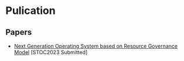 # Pulication

## Papers
* [Next Generation Operating System based on Resource Governance Model](https://github.com/wchswchs/pulication/blob/main/papers/distributed_resource_os_anonymous_20221026.pdf)
[STOC2023 Submitted]
